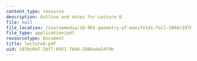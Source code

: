 ```yaml
---
content_type: resource
description: Outline and notes for Lecture 8.
file: null
file_location: /coursemedia/18-965-geometry-of-manifolds-fall-2004/187bc6b72bf789517b042986ada54f9b_lecture8.pdf
file_type: application/pdf
resourcetype: Document
title: lecture8.pdf
uid: 187bc6b7-2bf7-8951-7b04-2986ada54f9b
---
```

